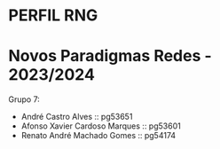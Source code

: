 # PERFIL RNG
# Novos Paradigmas Redes - 2023/2024

Grupo 7:

- André Castro Alves :: pg53651
- Afonso Xavier Cardoso Marques :: pg53601
- Renato André Machado Gomes :: pg54174
